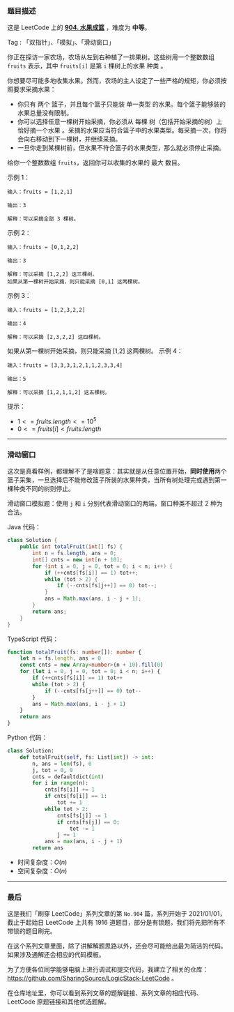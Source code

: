 ### 题目描述

这是 LeetCode 上的 **[904. 水果成篮](https://leetcode.cn/problems/fruit-into-baskets/solution/by-ac_oier-skgk/)** ，难度为 **中等**。

Tag : 「双指针」、「模拟」、「滑动窗口」



你正在探访一家农场，农场从左到右种植了一排果树。这些树用一个整数数组 `fruits` 表示，其中 `fruits[i]` 是第 `i` 棵树上的水果 种类 。

你想要尽可能多地收集水果。然而，农场的主人设定了一些严格的规矩，你必须按照要求采摘水果：

* 你只有 两个 篮子，并且每个篮子只能装 单一类型 的水果。每个篮子能够装的水果总量没有限制。
* 你可以选择任意一棵树开始采摘，你必须从 每棵 树（包括开始采摘的树）上 恰好摘一个水果 。采摘的水果应当符合篮子中的水果类型。每采摘一次，你将会向右移动到下一棵树，并继续采摘。
* 一旦你走到某棵树前，但水果不符合篮子的水果类型，那么就必须停止采摘。

给你一个整数数组 `fruits`，返回你可以收集的水果的 最大 数目。

示例 1：
```
输入：fruits = [1,2,1]

输出：3

解释：可以采摘全部 3 棵树。
```
示例 2：
```
输入：fruits = [0,1,2,2]

输出：3

解释：可以采摘 [1,2,2] 这三棵树。
如果从第一棵树开始采摘，则只能采摘 [0,1] 这两棵树。
```
示例 3：
```
输入：fruits = [1,2,3,2,2]

输出：4

解释：可以采摘 [2,3,2,2] 这四棵树。
```
如果从第一棵树开始采摘，则只能采摘 [1,2] 这两棵树。
示例 4：
```
输入：fruits = [3,3,3,1,2,1,1,2,3,3,4]

输出：5

解释：可以采摘 [1,2,1,1,2] 这五棵树。
```

提示：
* $1 <= fruits.length <= 10^5$
* $0 <= fruits[i] < fruits.length$

---

### 滑动窗口

这次是真看样例，都理解不了是啥题意：其实就是从任意位置开始，**同时使用**两个篮子采集，一旦选择后不能修改篮子所装的水果种类，当所有树处理完或遇到第一棵种类不同的树则停止。

滑动窗口模拟题：使用 `j` 和 `i` 分别代表滑动窗口的两端，窗口种类不超过 $2$ 种为合法。

Java 代码：
```Java
class Solution {
    public int totalFruit(int[] fs) {
        int n = fs.length, ans = 0;
        int[] cnts = new int[n + 10];
        for (int i = 0, j = 0, tot = 0; i < n; i++) {
            if (++cnts[fs[i]] == 1) tot++;
            while (tot > 2) {
                if (--cnts[fs[j++]] == 0) tot--;
            }
            ans = Math.max(ans, i - j + 1);
        }
        return ans;
    }
}
```
TypeScript 代码：
```TypeScript
function totalFruit(fs: number[]): number {
    let n = fs.length, ans = 0
    const cnts = new Array<number>(n + 10).fill(0)
    for (let i = 0, j = 0, tot = 0; i < n; i++) {
        if (++cnts[fs[i]] == 1) tot++
        while (tot > 2) {
            if (--cnts[fs[j++]] == 0) tot--
        }
        ans = Math.max(ans, i - j + 1)
    }
    return ans
}
```
Python 代码：
```Python
class Solution:
    def totalFruit(self, fs: List[int]) -> int:
        n, ans = len(fs), 0
        j, tot = 0, 0
        cnts = defaultdict(int)
        for i in range(n):
            cnts[fs[i]] += 1
            if cnts[fs[i]] == 1:
                tot += 1
            while tot > 2:
                cnts[fs[j]] -= 1
                if cnts[fs[j]] == 0:
                    tot -= 1
                j += 1
            ans = max(ans, i - j + 1)
        return ans
```
* 时间复杂度：$O(n)$
* 空间复杂度：$O(n)$

---

### 最后

这是我们「刷穿 LeetCode」系列文章的第 `No.904` 篇，系列开始于 2021/01/01，截止于起始日 LeetCode 上共有 1916 道题目，部分是有锁题，我们将先把所有不带锁的题目刷完。

在这个系列文章里面，除了讲解解题思路以外，还会尽可能给出最为简洁的代码。如果涉及通解还会相应的代码模板。

为了方便各位同学能够电脑上进行调试和提交代码，我建立了相关的仓库：https://github.com/SharingSource/LogicStack-LeetCode 。

在仓库地址里，你可以看到系列文章的题解链接、系列文章的相应代码、LeetCode 原题链接和其他优选题解。

